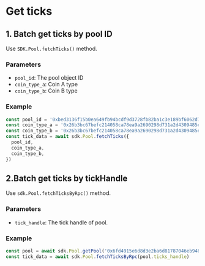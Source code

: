# Get ticks

## 1. Batch get ticks by pool ID

Use `SDK.Pool.fetchTicks()` method.

### Parameters

- `pool_id`: The pool object ID
- `coin_type_a`: Coin A type
- `coin_type_b`: Coin B type

### Example

```typescript
const pool_id = '0xbed3136f15b0ea649fb94bcdf9d3728fb82ba1c3e189bf6062d78ff547850054'
const coin_type_a = '0x26b3bc67befc214058ca78ea9a2690298d731a2d4309485ec3d40198063c4abc::usdt::USDT'
const coin_type_b = '0x26b3bc67befc214058ca78ea9a2690298d731a2d4309485ec3d40198063c4abc::cetus::CETUS'
const tick_data = await sdk.Pool.fetchTicks({
  pool_id,
  coin_type_a,
  coin_type_b,
})
```

## 2.Batch get ticks by tickHandle

Use `sdk.Pool.fetchTicksByRpc()` method.

### Parameters

- `tick_handle`: The tick handle of pool.

### Example

```typescript
const pool = await sdk.Pool.getPool('0x6fd4915e6d8d3e2ba6d81787046eb948ae36fdfc75dad2e24f0d4aaa2417a416')
const tick_data = await sdk.Pool.fetchTicksByRpc(pool.ticks_handle)
```

